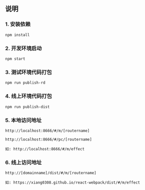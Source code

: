 ## 说明

### 1. 安装依赖

`npm install`

### 2. 开发环境启动

`npm start`

### 3. 测试环境代码打包

`npm run publish-rd`

### 4. 线上环境代码打包

`npm run publish-dist`

### 5. 本地访问地址

`http://localhost:8666/#/m/[routername] `

`http://localhost:8666/#/pc/[routername]`

`如: http://localhost:8666/#/m/effect`

### 6. 线上访问地址

`http://[domainname]/dist/#/m/[routername]`

`如: https://xiang0308.github.io/react-webpack/dist/#/m/effect`
